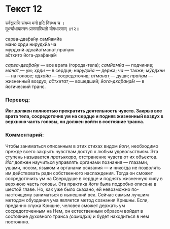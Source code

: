 # Текст 12

सर्वद्वाराणि संयम्य मनो हृदि निरुध्य च ।  
मूर्ध्न्याधायात्मनः प्राणमास्थितो योगधारणाम् ॥१२॥

сарва-два̄ра̄н̣и сам̇йамйа  
мано хр̣ди нирудхйа ча  
мӯрдхнй а̄дха̄йа̄тманат̣ пра̄н̣ам  
а̄стхито йога-дха̄ран̣а̄м

_сарва-два̄ра̄н̣и_ — все врата (города-тела); _сам̇йамйа_ — подчинив; _манат̣_ — ум; _хр̣ди_ — в сердце; _нирудхйа_ — держа; _ча_ — также; _мӯрдхни_ — на голове; _а̄дха̄йа_ — сосредоточив; _а̄тманат̣_ — души; _пра̄н̣ам_ — жизненный воздух; _а̄стхитат̣_ — вошедший; _йога-дха̄ран̣а̄м_ — в йогический транс.

### Перевод:

**Йог должен полностью прекратить деятельность чувств. Закрыв все врата тела, сосредоточив ум на сердце и подняв жизненный воздух в верхнюю часть головы, он должен войти в состояние транса.**

### Комментарий:

Чтобы заниматься описанным в этих стихах видом _йоги,_ необходимо прежде всего закрыть чувствам доступ к любым удовольствиям. Эта ступень называется _пратьяхара,_ отстранение чувств от их объектов. _Йог_ должен научиться управлять органами познания — глазами, ушами, носом, языком и органами осязания — и никогда не позволять им действовать ради собственного наслаждения. Тогда он сможет сосредоточить ум на Сверхдуше в сердце и поднять жизненную силу в верхнюю часть головы. Эта практика _йоги_ была подробно описана в шестой главе. Но, как уже было сказано, ей невозможно по-настоящему заниматься в нынешний век. Сейчас самым лучшим методом обуздания ума является метод сознания Кришны. Если, преданно служа Кришне, человек сможет держать ум сосредоточенным на Нем, он естественным образом войдет в состояние духовного транса _(самадхи)_ и будет находиться в нем постоянно.
